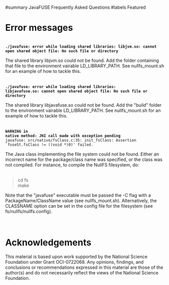 ﻿#summary JavaFUSE Frequently Asked Questions
#labels Featured

# Error messages #

<br>
<b><code>./javafuse: error while loading shared libraries: libjvm.so: cannot open shared object file: No such file or directory</code></b>

The shared library libjvm.so could not be found. Add the folder containing that file to the environment vairable LD_LIBRARY_PATH. See nullfs_mount.sh for an example of how to tackle this.<br>
<br>
<br>
<b><code>./javafuse: error while loading shared libraries: libjavafuse.so: cannot open shared object file: No such file or directory</code></b>


The shared library libjavafuse.so could not be found. Add the "build" folder to the environment vairable LD_LIBRARY_PATH. See nullfs_mount.sh for an example of how to tackle this.<br>
<br>
<br>
<b><code>WARNING in native method: JNI call made with exception pending</code></b><br>
<code>javafuse: src/native/fsClass.c:35: init_fsClass: Assertion `fuseSt.fsClass != ((void *)0)' failed.</code>


The Java class implementing the file system could not be found. Either an incorrect name for the package/class name was specified, or the class was not compiled. For instance, to compile the NullFS filesystem, do:<br>
<br>
<blockquote>cd fs<br>
make</blockquote>

Note that the "javafuse" executable must be passed the -C flag with a PackageName/ClassName value (see nullfs_mount.sh). Alternatively, the CLASSNAME option can be set in the config file for the filesystem (see fs/nullfs/nullfs.config).<br>
<br>
<br>
<h1>Acknowledgements</h1>

This material is based upon work supported by the National Science Foundation under Grant OCI-0722068. Any opinions, findings, and conclusions or recommendations expressed in this material are those of the author(s) and do not necessarily reflect the views of the National Science Foundation.